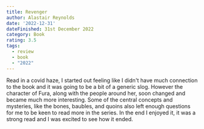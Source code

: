 ```yaml
---
title: Revenger
author: Alastair Reynolds
date: '2022-12-31'
dateFinished: 31st December 2022
category: Book
rating: 3.5
tags:
  - review
  - book
  - "2022"
---
```


Read in a covid haze, I started out feeling like I didn't have much connection to the book and it was going to be a bit of a generic slog. However the character of Fura, along with the people around her, soon changed and became much more interesting. Some of the central concepts and mysteries, like the bones, baubles, and quoins also left enough questions for me to be keen to read more in the series. In the end I enjoyed it, it was a strong read and I was excited to see how it ended.
